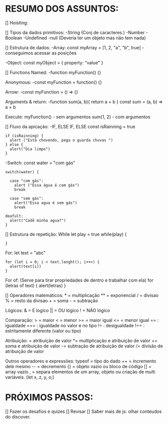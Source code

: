 # RESUMO DOS ASSUNTOS:
[] Hoisting:


[] Tipos da dados primitivos:
  -String (Conj de caracteres.)
  -Number
  -Boolean
  -Undefined
  -null (Deveria ter um objeto mas não tem nada)

[] Estrutura de dados:
  -Array:
    const myArray = [1, 2, "a", "b", true]
    -conseguimos acessar as posições

  -Object:
    const myObject = { property: "value" }

[] Functions
  Named:
    -function myFunction() {}

  Anonymous:
    -const myFunction = function() {}

  Arrow:
    -const myFunction = () => {}
    
  Arguments & return:
    -function sum(a, b){
      return a + b
    }
    const sum = (a, b) => a + b
  
  Execute:
    myFunction() - sem argumentos
    sum(1, 2) - com argumentos

[] Fluxo da apicação:
  -IF, ELSE IF, ELSE
    const isRainning = true

    if (isRainning) {
      alert ("Está chovendo, pega o guarda chuvas ")
    } else {
      alert("Dia limpo")
    }

  -Switch:
    const water = "com gás"

    switch(water) {

      case "com gás":
        alert ("Essa água é com gás")
        break
      
      case "sem gás":
        alert("Essa agua é sem gás")
        break

    deafult:
      alert("Cadê minha agua?")
    }

[]  Estrutura de repetição:
  While
    let play = true
    while(play) {

    }

  For:
    let text = "abc"

    for (let i = 0; i < text.lenght(); i++>) {
      alert(text[i])
    }

  For of: (Serve para tirar propriedades de dentro e trabalhar com ela)
    for (letras of text) {
      alert(letras)
    }

[] Operadores matemáticos:
    * = multiplicação
    ** = exponencial
    / = divisao
    % = resto da divisao
    + = soma
    - = subtração

  Lógicos:
    & = E logico 
    || = OU lógico
    ! = NÃO lógico

  Comparação:
    > = maior
    < = menor
    >= = maior igual 
    <= = menor igual
    == : igualdade 
    === : igualdade no valor e no tipo
    != : desigualdade
    !== : estritamente diferente (valor ou tipo)

  Atribuição:
    = atribuição de valor
    *= multiplicação e atribuição de valor
    += soma e atribuição de valor
    -= subtração de atribuição de valor
    /= divisão de atribuição de valor

  Outros operadores e expressões:
    typeof = tipo do dado
    ++ = incremento dele mesmo
    -- = decremento
    {} = objeto vazio ou bloco de código
    [] = array vazio
    , = separa elementos de um array, objeto ou criação de multi variáveis. (let x, z, y, o;)

# PRÓXIMOS PASSOS:
[] Fazer os desafios e quizes
[] Revisar
[] Saber mais de js: olhar conteudos do discover.

  
